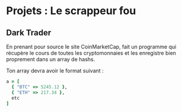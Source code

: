 # Projets : Le scrappeur fou

## Dark Trader

En prenant pour source le site CoinMarketCap, fait un programme qui récupère le cours de toutes les cryptomonnaies et les enregistre bien proprement dans un array de hashs.

Ton array devra avoir le format suivant :
```ruby
a = [
  { "BTC" => 5245.12 },
  { "ETH" => 217.34 }, 
  etc
]
```